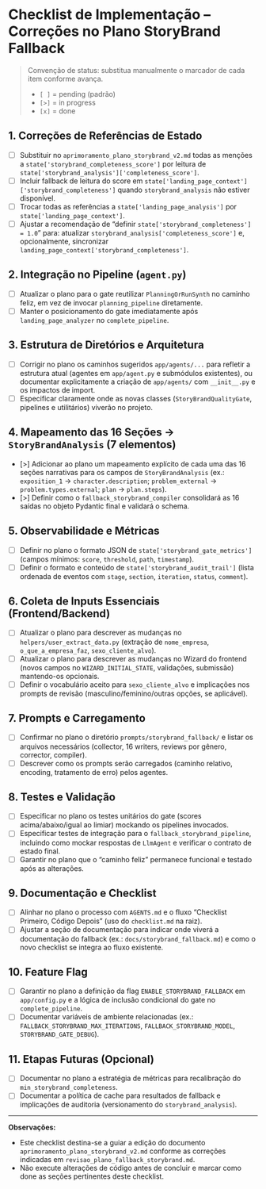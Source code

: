 
# Checklist de Implementação – Correções no Plano StoryBrand Fallback

> Convenção de status: substitua manualmente o marcador de cada item conforme avança.
> - `[ ]` = pending (padrão)
> - `[>]` = in progress
> - `[x]` = done

## 1. Correções de Referências de Estado
- [ ] Substituir no `aprimoramento_plano_storybrand_v2.md` todas as menções a `state['storybrand_completeness_score']` por leitura de `state['storybrand_analysis']['completeness_score']`.
- [ ] Incluir fallback de leitura do score em `state['landing_page_context']['storybrand_completeness']` quando `storybrand_analysis` não estiver disponível.
- [ ] Trocar todas as referências a `state['landing_page_analysis']` por `state['landing_page_context']`.
- [ ] Ajustar a recomendação de “definir `state['storybrand_completeness'] = 1.0`” para: atualizar `storybrand_analysis['completeness_score']` e, opcionalmente, sincronizar `landing_page_context['storybrand_completeness']`.

## 2. Integração no Pipeline (`agent.py`)
- [ ] Atualizar o plano para o gate reutilizar `PlanningOrRunSynth` no caminho feliz, em vez de invocar `planning_pipeline` diretamente.
- [ ] Manter o posicionamento do gate imediatamente após `landing_page_analyzer` no `complete_pipeline`.

## 3. Estrutura de Diretórios e Arquitetura
- [ ] Corrigir no plano os caminhos sugeridos `app/agents/...` para refletir a estrutura atual (agentes em `app/agent.py` e submódulos existentes), ou documentar explicitamente a criação de `app/agents/` com `__init__.py` e os impactos de import.
- [ ] Especificar claramente onde as novas classes (`StoryBrandQualityGate`, pipelines e utilitários) viverão no projeto.

## 4. Mapeamento das 16 Seções → `StoryBrandAnalysis` (7 elementos)
- [>] Adicionar ao plano um mapeamento explícito de cada uma das 16 seções narrativas para os campos de `StoryBrandAnalysis` (ex.: `exposition_1` → `character.description`; `problem_external` → `problem.types.external`; `plan` → `plan.steps`).
- [>] Definir como o `fallback_storybrand_compiler` consolidará as 16 saídas no objeto Pydantic final e validará o schema.

## 5. Observabilidade e Métricas
- [ ] Definir no plano o formato JSON de `state['storybrand_gate_metrics']` (campos mínimos: `score`, `threshold`, `path`, `timestamp`).
- [ ] Definir o formato e conteúdo de `state['storybrand_audit_trail']` (lista ordenada de eventos com `stage`, `section`, `iteration`, `status`, `comment`).

## 6. Coleta de Inputs Essenciais (Frontend/Backend)
- [ ] Atualizar o plano para descrever as mudanças no `helpers/user_extract_data.py` (extração de `nome_empresa`, `o_que_a_empresa_faz`, `sexo_cliente_alvo`).
- [ ] Atualizar o plano para descrever as mudanças no Wizard do frontend (novos campos no `WIZARD_INITIAL_STATE`, validações, submissão) mantendo-os opcionais.
- [ ] Definir o vocabulário aceito para `sexo_cliente_alvo` e implicações nos prompts de revisão (masculino/feminino/outras opções, se aplicável).

## 7. Prompts e Carregamento
- [ ] Confirmar no plano o diretório `prompts/storybrand_fallback/` e listar os arquivos necessários (collector, 16 writers, reviews por gênero, corrector, compiler).
- [ ] Descrever como os prompts serão carregados (caminho relativo, encoding, tratamento de erro) pelos agentes.

## 8. Testes e Validação
- [ ] Especificar no plano os testes unitários do gate (scores acima/abaixo/igual ao limiar) mockando os pipelines invocados.
- [ ] Especificar testes de integração para o `fallback_storybrand_pipeline`, incluindo como mockar respostas de `LlmAgent` e verificar o contrato de estado final.
- [ ] Garantir no plano que o “caminho feliz” permanece funcional e testado após as alterações.

## 9. Documentação e Checklist
- [ ] Alinhar no plano o processo com `AGENTS.md` e o fluxo “Checklist Primeiro, Código Depois” (uso do `checklist.md` na raiz).
- [ ] Ajustar a seção de documentação para indicar onde viverá a documentação do fallback (ex.: `docs/storybrand_fallback.md`) e como o novo checklist se integra ao fluxo existente.

## 10. Feature Flag
- [ ] Garantir no plano a definição da flag `ENABLE_STORYBRAND_FALLBACK` em `app/config.py` e a lógica de inclusão condicional do gate no `complete_pipeline`.
- [ ] Documentar variáveis de ambiente relacionadas (ex.: `FALLBACK_STORYBRAND_MAX_ITERATIONS`, `FALLBACK_STORYBRAND_MODEL`, `STORYBRAND_GATE_DEBUG`).

## 11. Etapas Futuras (Opcional)
- [ ] Documentar no plano a estratégia de métricas para recalibração do `min_storybrand_completeness`.
- [ ] Documentar a política de cache para resultados de fallback e implicações de auditoria (versionamento do `storybrand_analysis`).

---

**Observações:**
- Este checklist destina-se a guiar a edição do documento `aprimoramento_plano_storybrand_v2.md` conforme as correções indicadas em `revisao_plano_fallback_storybrand.md`.
- Não execute alterações de código antes de concluir e marcar como done as seções pertinentes deste checklist.

